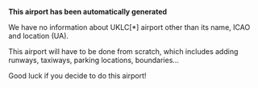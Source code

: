 **This airport has been automatically generated**

We have no information about UKLC[*] airport other than its name, ICAO and location (UA).

This airport will have to be done from scratch, which includes adding runways, taxiways, parking locations, boundaries...

Good luck if you decide to do this airport!
